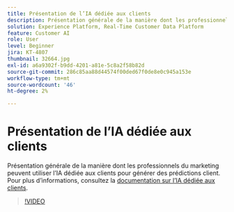 ```yaml
---
title: Présentation de l’IA dédiée aux clients
description: Présentation générale de la manière dont les professionnels du marketing peuvent utiliser l’IA dédiée aux clients pour générer des prédictions client.
solution: Experience Platform, Real-Time Customer Data Platform
feature: Customer AI
role: User
level: Beginner
jira: KT-4807
thumbnail: 32664.jpg
exl-id: a6a9302f-b9dd-4201-a81e-5c8a2f58b82d
source-git-commit: 286c85aa88d44574f00ded67f0de8e0c945a153e
workflow-type: tm+mt
source-wordcount: '46'
ht-degree: 2%

---
```


# Présentation de l’IA dédiée aux clients

Présentation générale de la manière dont les professionnels du marketing peuvent utiliser l’IA dédiée aux clients pour générer des prédictions client. Pour plus d’informations, consultez la [documentation sur l’IA dédiée aux clients](https://experienceleague.adobe.com/docs/experience-platform/intelligent-services/customer-ai/overview.html?lang=fr).

>[!VIDEO](https://video.tv.adobe.com/v/32664?learn=on&enablevpops)
